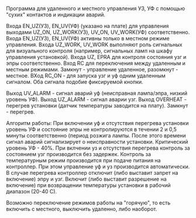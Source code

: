 Программа для удаленного и местного управления УЗ, УФ с помощью "сухих" контактов и индикации аварий.

Входа EN_UZ(УЗ), EN_UV(УФ) (указано на плате) для управления выходами UZ_ON, UZ_WORK(УЗ), UV_ON, UV_WORK(УФ) соответственно. 
Входа EN_UZ(УЗ), EN_UV(УФ) активны только в местном режиме управления.
Входа UZ_WORK, UV_WORK выполняют роль сигнальных для визуального контроля (например, сигнальных ламп на шкафу управления установкой).
Входа UZ, EPRA для контроля состояния узг и эпры соответственно.
Вход RC для переключения между удаленным и местным режимами. Замкнут - управление удаленное, разомкнут - местное.
ВХод RC_ON - для запуска узг и уф одним удаленным сигналом. Оба сигнала подобие фиксируемой кнопки.  

Выход UV_ALARM - сигнал аварий уф (неисправная лампа/эпра, низкий уровень УФ).
Выход UZ_ALARM - сигнал аварии узг.
Выход OVERHEAT - перегрев установки (датчик температуры заводится на плату). Замкнут - перегрев.

Алгоритм работы:
    При включении уф и отсутствия перегрева установки уровень УФ и состояние эпры не контролируются в течении 2 и 0,5 минуты соответственно (период розжига лампы. После этого времени сигнал аварий сигнализирует о неисправности установки. Критический уровень УФ - 40%.
    При вклчении уз и отсутствия перегрева контроль за состоянием узг производится без задержек.
    Контроль за температурным режим производится при подаче питания на контроллер. При этом управление уф и уз производится автоматически. В случае перегрева контроллер отключит (либо выставит запрет на включение) эпру и узг. Включит (либо выставит разрешение на включение) при возвращении температуры установки в рабочий диапазон (20-40 С).

Возможно переключение режимов работы на "горячую", то есть включить с местного, выключить удаленно, либо наоборот.